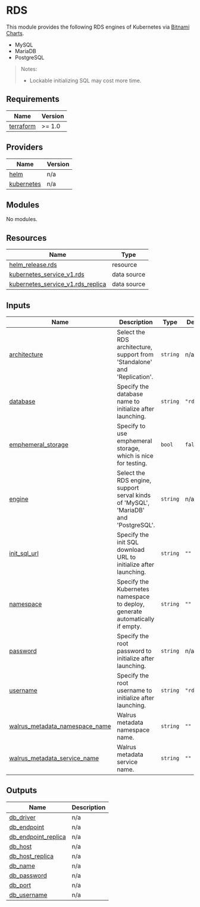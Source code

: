 # RDS

This module provides the following RDS engines of Kubernetes via [Bitnami Charts](https://github.com/bitnami/charts).

- MySQL
- MariaDB
- PostgreSQL

> Notes:
> - Lockable initializing SQL may cost more time.

<!-- BEGIN_TF_DOCS -->
## Requirements

| Name | Version |
|------|---------|
| <a name="requirement_terraform"></a> [terraform](#requirement\_terraform) | >= 1.0 |

## Providers

| Name | Version |
|------|---------|
| <a name="provider_helm"></a> [helm](#provider\_helm) | n/a |
| <a name="provider_kubernetes"></a> [kubernetes](#provider\_kubernetes) | n/a |

## Modules

No modules.

## Resources

| Name | Type |
|------|------|
| [helm_release.rds](https://registry.terraform.io/providers/hashicorp/helm/latest/docs/resources/release) | resource |
| [kubernetes_service_v1.rds](https://registry.terraform.io/providers/hashicorp/kubernetes/latest/docs/data-sources/service_v1) | data source |
| [kubernetes_service_v1.rds_replica](https://registry.terraform.io/providers/hashicorp/kubernetes/latest/docs/data-sources/service_v1) | data source |

## Inputs

| Name | Description | Type | Default | Required |
|------|-------------|------|---------|:--------:|
| <a name="input_architecture"></a> [architecture](#input\_architecture) | Select the RDS architecture, support from 'Standalone' and 'Replication'. | `string` | n/a | yes |
| <a name="input_database"></a> [database](#input\_database) | Specify the database name to initialize after launching. | `string` | `"rdsdb"` | no |
| <a name="input_emphemeral_storage"></a> [emphemeral\_storage](#input\_emphemeral\_storage) | Specify to use emphemeral storage, which is nice for testing. | `bool` | `false` | no |
| <a name="input_engine"></a> [engine](#input\_engine) | Select the RDS engine, support serval kinds of 'MySQL', 'MariaDB' and 'PostgreSQL'. | `string` | n/a | yes |
| <a name="input_init_sql_url"></a> [init\_sql\_url](#input\_init\_sql\_url) | Specify the init SQL download URL to initialize after launching. | `string` | `""` | no |
| <a name="input_namespace"></a> [namespace](#input\_namespace) | Specify the Kubernetes namespace to deploy, generate automatically if empty. | `string` | `""` | no |
| <a name="input_password"></a> [password](#input\_password) | Specify the root password to initialize after launching. | `string` | n/a | yes |
| <a name="input_username"></a> [username](#input\_username) | Specify the root username to initialize after launching. | `string` | `"rdsusr"` | no |
| <a name="input_walrus_metadata_namespace_name"></a> [walrus\_metadata\_namespace\_name](#input\_walrus\_metadata\_namespace\_name) | Walrus metadata namespace name. | `string` | `""` | no |
| <a name="input_walrus_metadata_service_name"></a> [walrus\_metadata\_service\_name](#input\_walrus\_metadata\_service\_name) | Walrus metadata service name. | `string` | `""` | no |

## Outputs

| Name | Description |
|------|-------------|
| <a name="output_db_driver"></a> [db\_driver](#output\_db\_driver) | n/a |
| <a name="output_db_endpoint"></a> [db\_endpoint](#output\_db\_endpoint) | n/a |
| <a name="output_db_endpoint_replica"></a> [db\_endpoint\_replica](#output\_db\_endpoint\_replica) | n/a |
| <a name="output_db_host"></a> [db\_host](#output\_db\_host) | n/a |
| <a name="output_db_host_replica"></a> [db\_host\_replica](#output\_db\_host\_replica) | n/a |
| <a name="output_db_name"></a> [db\_name](#output\_db\_name) | n/a |
| <a name="output_db_password"></a> [db\_password](#output\_db\_password) | n/a |
| <a name="output_db_port"></a> [db\_port](#output\_db\_port) | n/a |
| <a name="output_db_username"></a> [db\_username](#output\_db\_username) | n/a |
<!-- END_TF_DOCS -->
